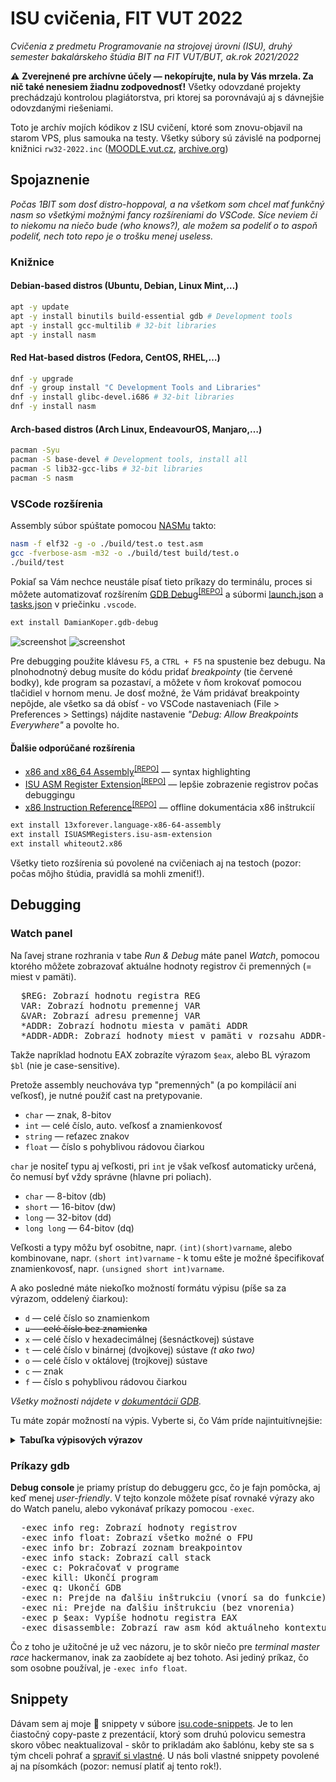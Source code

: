 # ISU cvičenia, FIT VUT 2022

*Cvičenia z predmetu Programovanie na strojovej úrovni (ISU), druhý semester bakalárskeho štúdia BIT na FIT VUT/BUT, ak.rok 2021/2022*

⚠️ **Zverejnené pre archívne účely — nekopírujte, nula by Vás mrzela. Za nič také nenesiem žiadnu zodpovednosť!** Všetky odovzdané projekty prechádzajú kontrolou plagiátorstva, pri ktorej sa porovnávajú aj s dávnejšie odovzdanými riešeniami.

Toto je archív mojích kódikov z ISU cvičení, ktoré som znovu-objavil na starom VPS, plus samouka na testy. Všetky súbory sú závislé na podpornej knižnici `rw32-2022.inc` ([MOODLE.vut.cz](https://moodle.vut.cz/pluginfile.php/370054/mod_folder/content/0/RW32/rw32-2022.inc?forcedownload=1), [archive.org](https://archive.org/download/rw32-2022/rw32-2022.inc))

## Spojaznenie

*Počas 1BIT som dosť distro-hoppoval, a na všetkom som chcel mať funkčný nasm so všetkými možnými fancy rozšíreniami do VSCode. Síce neviem či to niekomu na niečo bude (who knows?), ale možem sa podeliť o to aspoň podeliť, nech toto repo je o trošku menej useless.*

### Knižnice

#### Debian-based distros (Ubuntu, Debian, Linux Mint,…)

```sh
apt -y update
apt -y install binutils build-essential gdb # Development tools
apt -y install gcc-multilib # 32-bit libraries
apt -y install nasm
```

#### Red Hat-based distros (Fedora, CentOS, RHEL,…)

```sh
dnf -y upgrade
dnf -y group install "C Development Tools and Libraries"
dnf -y install glibc-devel.i686 # 32-bit libraries
dnf -y install nasm
```

#### Arch-based distros (Arch Linux, EndeavourOS, Manjaro,…)

```sh
pacman -Syu
pacman -S base-devel # Development tools, install all
pacman -S lib32-gcc-libs # 32-bit libraries
pacman -S nasm
```

### VSCode rozšírenia

Assembly súbor spúštate pomocou [NASMu](https://cs.wikipedia.org/wiki/Netwide_Assembler) takto:

```sh
nasm -f elf32 -g -o ./build/test.o test.asm
gcc -fverbose-asm -m32 -o ./build/test build/test.o
./build/test
```

Pokiaľ sa Vám nechce neustále písať tieto príkazy do terminálu, proces si môžete automatizovať rozšírením [GDB Debug](https://marketplace.visualstudio.com/items?itemName=DamianKoper.gdb-debug)<sup>[[REPO]](https://github.com/damiankoper/vscode-gdb-debug)</sup> a súbormi [launch.json](.vscode/launch.json) a [tasks.json](.vscode/tasks.json) v priečinku `.vscode`.

```sh
ext install DamianKoper.gdb-debug
```

![screenshot](https://user-images.githubusercontent.com/84882649/211170292-5e8e6c17-008d-4262-922e-e93b8937d0a2.png)
![screenshot](https://user-images.githubusercontent.com/84882649/211170292-5e8e6c17-008d-4262-922e-e93b8937d0a2.png)

Pre debugging použite klávesu `F5`, a `CTRL + F5` na spustenie bez debugu. Na plnohodnotný debug musíte do kódu pridať *breakpointy* (tie červené bodky), kde program sa pozastaví, a môžete v ňom krokovať pomocou tlačidiel v hornom menu. Je dosť možné, že Vám pridávať breakpointy nepôjde, ale všetko sa dá obísť - vo VSCode nastaveniach (File > Preferences > Settings) nájdite nastavenie *"Debug: Allow Breakpoints Everywhere"* a povolte ho.

#### Ďalšie odporúčané rozšírenia

* [x86 and x86_64 Assembly](https://marketplace.visualstudio.com/items?itemName=13xforever.language-x86-64-assembly)<sup>[[REPO]](https://marketplace.visualstudio.com/items?itemName=13xforever.language-x86-64-assembly)</sup> — syntax highlighting
* [ISU ASM Register Extension](https://marketplace.visualstudio.com/items?itemName=ISUASMRegisters.isu-asm-extension)<sup>[[REPO]](https://github.com/Reusek/vscode-register-extension)</sup> — lepšie zobrazenie registrov počas debuggingu
* [x86 Instruction Reference](https://marketplace.visualstudio.com/items?itemName=whiteout2.x86)<sup>[[REPO]](https://github.com/13xforever/x86_64-assembly-vscode)</sup> — offline dokumentácia x86 inštrukcií

```sh
ext install 13xforever.language-x86-64-assembly
ext install ISUASMRegisters.isu-asm-extension
ext install whiteout2.x86
```

Všetky tieto rozšírenia sú povolené na cvičeniach aj na testoch (pozor: počas môjho štúdia, pravidlá sa mohli zmeniť!).

## Debugging

### Watch panel

Na ľavej strane rozhrania v tabe *Run & Debug* máte panel *Watch*, pomocou ktorého môžete zobrazovať aktuálne hodnoty registrov či premenných (= miest v pamäti).

<pre>
  <kbd>$REG</kbd>: Zobrazí hodnotu registra REG
  <kbd>VAR</kbd>: Zobrazí hodnotu premennej VAR
  <kbd>&VAR</kbd>: Zobrazí adresu premennej VAR
  <kbd>*ADDR</kbd>: Zobrazí hodnotu miesta v pamäti ADDR
  <kbd>*ADDR-ADDR</kbd>: Zobrazí hodnoty miest v pamäti v rozsahu ADDR-ADDR
</pre>

Takže napríklad hodnotu EAX zobrazíte výrazom `$eax`, alebo BL výrazom `$bl` (nie je case-sensitive).

Pretože assembly neuchováva typ "premenných" (a po kompilácií ani veľkosť), je nutné použiť cast na pretypovanie.

* `char` — znak, 8-bitov
* `int` — celé číslo, auto. veľkosť a znamienkovosť
* `string` — reťazec znakov
* `float` — číslo s pohyblivou rádovou čiarkou

`char` je nositeľ typu aj veľkosti, pri `int` je však veľkosť automaticky určená, čo nemusí byť vždy správne (hlavne pri poliach).

* `char` — 8-bitov (db)
* `short` — 16-bitov (dw)
* `long` — 32-bitov (dd)
* `long long` — 64-bitov (dq)

Veľkosti a typy môžu byť osobitne, napr. `(int)(short)varname`, alebo kombinovane, napr. `(short int)varname` - k tomu ešte je možné špecifikovať znamienkovosť, napr. `(unsigned short int)varname`.

A ako posledné máte niekoľko možností formátu výpisu (píše sa za výrazom, oddelený čiarkou):

* `d` — celé číslo so znamienkom
* ~~`u` — celé číslo bez znamienka~~
* `x` — celé číslo v hexadecimálnej (šesnáctkovej) sústave
* `t` — celé číslo v binárnej (dvojkovej) sústave *(t ako two)*
* `o` — celé číslo v oktálovej (trojkovej) sústave
* `c` — znak
* `f` — číslo s pohyblivou rádovou čiarkou

*Všetky možnosti nájdete v [dokumentácií GDB](https://getdocs.org/Gdb/Output-Formats#Output-Formats).*

Tu máte zopár možností na výpis. Vyberte si, čo Vám príde najintuitívnejšie:

<details>
<summary><b>Tabuľka výpisových výrazov</b></summary>

|           **Type of value**          |                                     **Watch expression methods**                                     |
|:------------------------------------:|:----------------------------------------------------------------------------------------------------:|
| String (any sized ptr)               | `&varname,s`                                                                                         |
| Integer at the top of the stack      | `*(int*)$esp`                                                                                        |
| 8-bit  (DB) signed int               | `(char)varname,d`<br>`(signed char)varname,d`<br>`(int)(char)varname`<br>`(signed int)(char)varname` |
| 8-bit  (DB) unsigned int             | `(unsigned int)(char)varname`<br>`(int)(unsigned char)varname`                                       |
| 8-bit  (DB) int in hex               | `(char)varname,x`<br>`(int)(char)varname,x`                                                          |
| 8-bit  (DB) char                     | `(char)var`<br>`(char)var,c`                                                                         |
| 16-bit (DB) signed int               | `(short int)varname`<br>`(short signed int)varname`<br>`(short)varname,d`                            |
| 16-bit (DW) unsigned int             | `(short unsigned int)varname`                                                                        |
| 16-bit (DW) int in hex               | `(short int)var,x`<br>`(short)var,x`                                                                 |
| 32-bit (DD) signed int               | `(long int)var`<br>`(long signed int)var`<br>`(long)int,d`                                           |
| 32-bit (DD) unsigned int             | `(long unsigned int)varname`                                                                         |
| 32-bit (DD) int in hex               | `(long int)varname,x`<br>`(long)varname,x`                                                           |
| 32-bit (DD) float                    | `(float)varname`                                                                                     |
| 64-bit (DQ) signed int               | `(long long int)varname`<br>`(long long signed int)varname`<br>`(long long)varname,d`                |
| 64-bit (DQ) unsigned int             | `(long long unsigned int)varname`                                                                    |
| 64-bit (DQ) int in hex               | `(long long int)varname,x`<br>`(long long)varname,x`                                                 |
| 64-bit (DQ) float                    | `(double)varname`                                                                                    |
| 10-elm array of 8-bit  signed ints   | `(char[10])varname,d`                                                                                |
| 10-elm array of 8-bit  unsigned ints | (iba ako unsigned char)<br>`(unsigned char[10])varname`                                              |
| 10-elm array of 8-bit  ints in hex   | `(char[10])varname,x`                                                                                |
| 10-elm array of 16-bit signed ints   | `(short int[10])varname`<br>`(short[10])varname,d`<br>`(signed short[10])varname,d`                  |
| 10-elm array of 16-bit unsigned ints | `(unsigned short int[10])varname`                                                                    |
| 10-elm array of 16-bit ints in hex   | `(short[10])varname,x`<br>`(short int[10])varname,x`<br>`(signed short[10])varname,x`                |

</details>

### Príkazy gdb

**Debug console** je priamy prístup do debuggeru gcc, čo je fajn pomôcka, aj keď menej *user-friendly*. V tejto konzole môžete písať rovnaké výrazy ako do Watch panelu, alebo vykonávať príkazy pomocou `-exec`.

<pre>
  <kbd>-exec info reg</kbd>: Zobrazí hodnoty registrov
  <kbd>-exec info float</kbd>: Zobrazí všetko možné o FPU
  <kbd>-exec info br</kbd>: Zobrazí zoznam breakpointov
  <kbd>-exec info stack</kbd>: Zobrazí call stack
  <kbd>-exec c</kbd>: Pokračovať v programe
  <kbd>-exec kill</kbd>: Ukončí program
  <kbd>-exec q</kbd>: Ukončí GDB
  <kbd>-exec n</kbd>: Prejde na ďalšiu inštrukciu (vnorí sa do funkcie)
  <kbd>-exec ni</kbd>: Prejde na ďalšiu inštrukciu (bez vnorenia)
  <kbd>-exec p $eax</kbd>: Vypíše hodnotu registra EAX
  <kbd>-exec disassemble</kbd>: Zobrazí raw asm kód aktuálneho kontextu
</pre>

Čo z toho je užitočné je už vec názoru, je to skôr niečo pre *terminal master race* hackermanov, inak za zaobídete aj bez tohoto. Asi jediný príkaz, čo som osobne používal, je `-exec info float`.

## Snippety

Dávam sem aj moje 💩 snippety v súbore [isu.code-snippets](.vscode/isu.code-snippets). Je to len čiastočný copy-paste z prezentácií, ktorý som druhú polovicu semestra skoro vôbec neaktualizoval - skôr to prikladám ako šablónu, keby ste sa s tým chceli pohrať a [spraviť si vlastné](https://code.visualstudio.com/docs/editor/userdefinedsnippets#_create-your-own-snippets). U nás boli vlastné snippety povolené aj na písomkách (pozor: nemusí platiť aj tento rok!).
